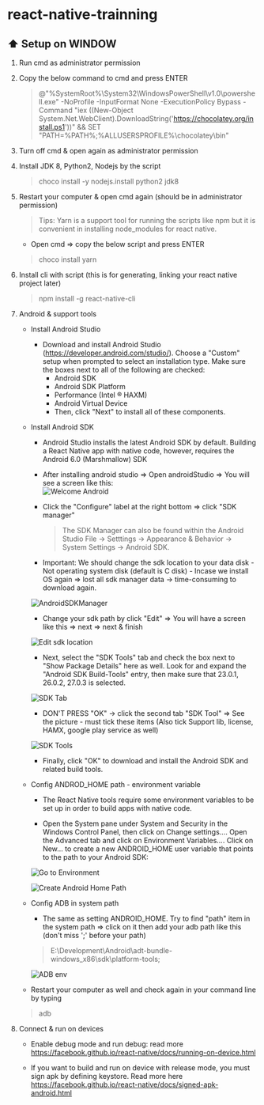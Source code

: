 # react-native-trainning

## :arrow_up: Setup on WINDOW
1. Run cmd as administrator permission
2. Copy the below command to cmd and press ENTER
    > @"%SystemRoot%\System32\WindowsPowerShell\v1.0\powershell.exe" -NoProfile -InputFormat None -ExecutionPolicy Bypass -Command "iex ((New-Object System.Net.WebClient).DownloadString('https://chocolatey.org/install.ps1'))" && SET "PATH=%PATH%;%ALLUSERSPROFILE%\chocolatey\bin"

3. Turn off cmd & open again as administrator permission
4. Install JDK 8, Python2, Nodejs by the script
    > choco install -y nodejs.install python2 jdk8

5. Restart your computer & open cmd again (should be in administrator permission)
    > Tips: Yarn is a support tool for running the scripts like npm but  it is convenient in installing node_modules for  react native. 
    * Open cmd => copy the below script and press ENTER
    > choco install yarn
6. Install cli with script (this is for generating, linking your react native project later) 
    > npm install -g react-native-cli

7. Android & support tools
    * Install Android Studio
        * Download and install Android Studio (https://developer.android.com/studio/). Choose a "Custom" setup when prompted to select an installation type. Make sure the boxes next to all of the following are checked:
            * Android SDK
            * Android SDK Platform
            * Performance (Intel ® HAXM)
            * Android Virtual Device
            * Then, click "Next" to install all of these components.

    * Install Android SDK
        * Android Studio installs the latest Android SDK by default. Building a React Native app with native code, however, requires the Android 6.0 (Marshmallow) SDK

        * After installing android studio => Open androidStudio => You will see a screen like this:        
        ![Welcome Android](../../Images/WelcomeAndroid.png)

        * Click the "Configure" label at the right bottom => click "SDK manager"

             > The SDK Manager can also be found within the Android Studio File → Setttings →  Appearance & Behavior → System Settings → Android SDK.

        * Important: We should change the sdk location to your data disk - Not operating system disk (default is C disk) - Incase we install OS again => lost all sdk manager data -> time-consuming to download again.

        ![AndroidSDKManager](../../Images/AndroidSDK.png)

        * Change your sdk path by click "Edit" => You will have a screen like this => next => next & finish

        ![Edit sdk location](../../Images/AndroidEditSDK.png)

        * Next, select the "SDK Tools" tab and check the box next to "Show Package Details" here as well. Look for and expand the "Android SDK Build-Tools" entry, then make sure that 23.0.1, 26.0.2, 27.0.3 is selected.

        ![SDK Tab](../../Images/AndroidSDK.png)

        * DON'T PRESS "OK" -> click the second tab "SDK Tool" => See the picture - must tick these items (Also tick Support lib, license, HAMX, google play service as well)

        ![SDK Tools](../../Images/AndroidSDKTools.png)

        * Finally, click "OK" to download and install the Android SDK and related build tools.

    * Config ANDROD_HOME path -  environment variable
        * The React Native tools require some environment variables to be set up in order to build apps with native code.

        * Open the System pane under System and Security in the Windows Control Panel, then click on Change settings.... Open the Advanced tab and click on Environment Variables.... Click on New... to create a new ANDROID_HOME user variable that points to the path to your Android SDK:

        ![Go to Environment](../../Images/ANDROID_HOME_PATH.png)

        ![Create Android Home Path](../../Images/ANDROID_HOME_PATH_1.png)

    * Config ADB in system path
        * The same as setting ANDROID_HOME. Try to find "path" item in the system path => click on it then add your adb path like this (don't miss ';' before your path)
        >E:\Development\Android\adt-bundle-windows_x86\sdk\platform-tools;

        ![ADB env](../../Images/ADB_ENV.png)

    * Restart your computer as well and check again in your command line by typing
    > adb

8. Connect & run on devices 
    * Enable debug mode and run debug: read more https://facebook.github.io/react-native/docs/running-on-device.html

    * If you want to build and run on device with release mode, you must sign apk by defining keystore. Read more here https://facebook.github.io/react-native/docs/signed-apk-android.html